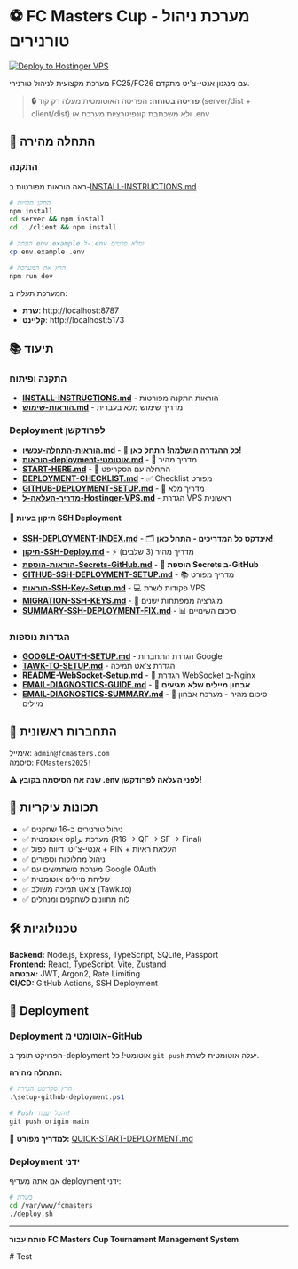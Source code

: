 # ⚽ FC Masters Cup - מערכת ניהול טורנירים

[![Deploy to Hostinger VPS](https://github.com/roizohar199/Fc-Masters-Cup/actions/workflows/deploy.yml/badge.svg)](https://github.com/roizohar199/Fc-Masters-Cup/actions/workflows/deploy.yml)

מערכת מקצועית לניהול טורנירי FC25/FC26 עם מנגנון אנטי-צ'יט מתקדם.

> **🔒 פריסה בטוחה:** הפריסה האוטומטית מעלה רק קוד (server/dist + client/dist) ולא משכתבת קונפיגורציות מערכת או .env

## 🚀 התחלה מהירה

### התקנה
ראה הוראות מפורטות ב-[INSTALL-INSTRUCTIONS.md](INSTALL-INSTRUCTIONS.md)

```bash
# התקן תלויות
npm install
cd server && npm install
cd ../client && npm install

# העתק env.example ל-.env ומלא פרטים
cp env.example .env

# הרץ את המערכת
npm run dev
```

המערכת תעלה ב:
- **שרת**: http://localhost:8787
- **קליינט**: http://localhost:5173

## 📚 תיעוד

### התקנה ופיתוח
- **[INSTALL-INSTRUCTIONS.md](INSTALL-INSTRUCTIONS.md)** - הוראות התקנה מפורטות
- **[הוראות-שימוש.md](הוראות-שימוש.md)** - מדריך שימוש מלא בעברית

### Deployment לפרודקשן
- **[הוראות-התחלה-עכשיו.md](הוראות-התחלה-עכשיו.md)** - 🎉 **כל ההגדרה הושלמה! התחל כאן!**
- **[הוראות-deployment-אוטומטי.md](הוראות-deployment-אוטומטי.md)** - 🎯 מדריך מהיר
- **[START-HERE.md](START-HERE.md)** - 🚀 התחלה עם הסקריפט
- **[DEPLOYMENT-CHECKLIST.md](DEPLOYMENT-CHECKLIST.md)** - ✅ Checklist מפורט
- **[GITHUB-DEPLOYMENT-SETUP.md](GITHUB-DEPLOYMENT-SETUP.md)** - 📖 מדריך מלא
- **[מדריך-העלאה-ל-Hostinger-VPS.md](מדריך-העלאה-ל-Hostinger-VPS.md)** - הגדרת VPS ראשונית

#### 🔧 תיקון בעיות SSH Deployment
- **[SSH-DEPLOYMENT-INDEX.md](SSH-DEPLOYMENT-INDEX.md)** - 🗂️ **אינדקס כל המדריכים - התחל כאן!**
- **[תיקון-SSH-Deploy.md](תיקון-SSH-Deploy.md)** - ⚡ מדריך מהיר (3 שלבים)
- **[הוראות-הוספת-Secrets-GitHub.md](הוראות-הוספת-Secrets-GitHub.md)** - 🔐 **הוספת Secrets ב-GitHub**
- **[GITHUB-SSH-DEPLOYMENT-SETUP.md](GITHUB-SSH-DEPLOYMENT-SETUP.md)** - 📚 מדריך מפורט
- **[הוראות-SSH-Key-Setup.md](הוראות-SSH-Key-Setup.md)** - 💻 פקודות לשרת VPS
- **[MIGRATION-SSH-KEYS.md](MIGRATION-SSH-KEYS.md)** - 🔄 מיגרציה ממפתחות ישנים
- **[SUMMARY-SSH-DEPLOYMENT-FIX.md](SUMMARY-SSH-DEPLOYMENT-FIX.md)** - 📊 סיכום השינויים

### הגדרות נוספות
- **[GOOGLE-OAUTH-SETUP.md](GOOGLE-OAUTH-SETUP.md)** - הגדרת התחברות Google
- **[TAWK-TO-SETUP.md](TAWK-TO-SETUP.md)** - הגדרת צ'אט תמיכה
- **[README-WebSocket-Setup.md](README-WebSocket-Setup.md)** - 🔌 הגדרת WebSocket ב-Nginx
- **[EMAIL-DIAGNOSTICS-GUIDE.md](EMAIL-DIAGNOSTICS-GUIDE.md)** - 📧 **אבחון מיילים שלא מגיעים**
- **[EMAIL-DIAGNOSTICS-SUMMARY.md](EMAIL-DIAGNOSTICS-SUMMARY.md)** - 📧 סיכום מהיר - מערכת אבחון מיילים

## 🔐 התחברות ראשונית

אימייל: `admin@fcmasters.com`  
סיסמה: `FCMasters2025!`

**⚠️ שנה את הסיסמה בקובץ .env לפני העלאה לפרודקשן!**

## 🎯 תכונות עיקריות

- ✅ ניהול טורנירים ב-16 שחקנים
- ✅ מערכת براקט אוטומטית (R16 → QF → SF → Final)
- ✅ אנטי-צ'יט: דיווח כפול + PIN + העלאת ראיות
- ✅ ניהול מחלוקות וספורים
- ✅ מערכת משתמשים עם Google OAuth
- ✅ שליחת מיילים אוטומטית
- ✅ צ'אט תמיכה משולב (Tawk.to)
- ✅ לוח מחוונים לשחקנים ומנהלים

## 🛠️ טכנולוגיות

**Backend:** Node.js, Express, TypeScript, SQLite, Passport  
**Frontend:** React, TypeScript, Vite, Zustand  
**אבטחה:** JWT, Argon2, Rate Limiting  
**CI/CD:** GitHub Actions, SSH Deployment

## 🚀 Deployment

### Deployment אוטומטי מ-GitHub

הפרויקט תומך ב-deployment אוטומטי! כל `git push` יעלה אוטומטית לשרת.

**התחלה מהירה:**
```powershell
# הרץ סקריפט הגדרה
.\setup-github-deployment.ps1

# Push והכל יעבוד!
git push origin main
```

📖 **למדריך מפורט:** [QUICK-START-DEPLOYMENT.md](QUICK-START-DEPLOYMENT.md)

### Deployment ידני

אם אתה מעדיף deployment ידני:
```bash
# בשרת
cd /var/www/fcmasters
./deploy.sh
```

---

**פותח עבור FC Masters Cup Tournament Management System** 

#   T e s t 
 
 